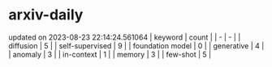 # arxiv-daily
updated on 2023-08-23 22:14:24.561064
| keyword | count |
| - | - |
| diffusion | 5 |
| self-supervised | 9 |
| foundation model | 0 |
| generative | 4 |
| anomaly | 3 |
| in-context | 1 |
| memory | 3 |
| few-shot | 5 |
